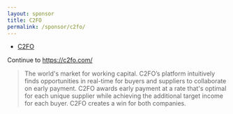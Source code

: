 ```yaml
---
layout: sponsor
title: C2FO
permalink: /sponsor/c2fo/
---
```


<ul class="sponsors">
	<li class="sponsor solo raster icon-sponsor icon-sponsor-c2fo"><a href="https://c2fo.com/">C2FO</a></li>
</ul>

Continue to <a href="https://c2fo.com/">https://c2fo.com/</a>

> The world's market for working capital. C2FO’s platform intuitively finds opportunities in real-time for buyers and suppliers to collaborate on early payment. C2FO awards early payment at a rate that's optimal for each unique supplier while achieving the additional target income for each buyer. C2FO creates a win for both companies.
